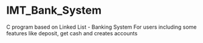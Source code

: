 # IMT_Bank_System
C program based on Linked List -  Banking System For users including some features like deposit, get cash and creates accounts
